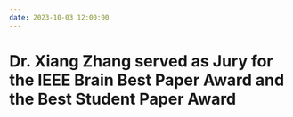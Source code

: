 ```yaml
---
date: 2023-10-03 12:00:00
---
```


# Dr. Xiang Zhang served as Jury for the IEEE Brain Best Paper Award and the Best Student Paper Award

<!-- more -->
